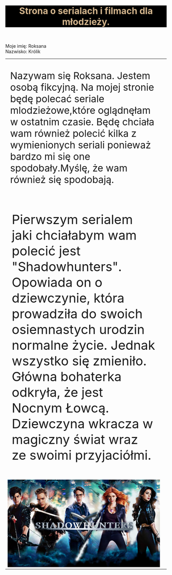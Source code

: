 <HTML>
<HEAD>
<meta charset = "UTF-8">
<meta name = "description" content = "Strona zawiera informacje na temat seriali, które ostatnio oglądałam.>

<TITLE> Strona o serialach i filmach mlodzieżowych. </TITLE>

</HEAD>

<BODY style="font-size: 50px;">

<H1 style="text-align: center; color: tan; background-color: black; ">Strona o serialach i filmach dla młodzieży.</H1><BR>

Moje imię: Roksana<BR>
Nazwisko: Królik<BR>

<TABLE>


 <TR style="font-size: 30px;" >


<TD>
  

<P>Nazywam się Roksana.
Jestem osobą fikcyjną.
Na mojej stronie będę polecać seriale mlodzieżowe,które oglądnęłam w ostatnim czasie. Będę chciała wam również polecić kilka z      wymienionych seriali ponieważ bardzo mi się one spodobały.Myślę, że wam również się spodobają.</P>

</TD>

</TR>

<TR style="font-size: 40px;">

<TD><P>Pierwszym serialem jaki chciałabym wam polecić jest "Shadowhunters". Opowiada on o dziewczynie, która prowadziła do swoich osiemnastych urodzin normalne życie. Jednak wszystko się zmieniło. Główna bohaterka odkryła, że jest Nocnym Łowcą. Dziewczyna wkracza w magiczny świat wraz ze swoimi przyjaciółmi.</P>         

 </TD>
 
  </TR>

 <TD>

 <IMG SRC= " 148349.jpg "   >


</TD>

  
  
  <TD>
  
   

  
  </TD>
</TABLE>

                                                                                                      
</HTML>





